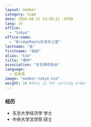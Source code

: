 ```yaml
---
layout: member
category: team
date: 2016-08-21 14:50:21 -0700
lang: ch
office:
  - "tokyo"
office-name:
  - "BridgeRoots东京办公室"
lastname: "金"
firstname: "佑树"
alias: "kim"
title: "律师"
association: "东京律师协会"
language:
  - 日本语
image: "member-tokyo-kim"
weight: 10 #this is for sorting order
---
```


### 经历
- 东京大学经济学 学士
- 中央大学法学院 硕士
